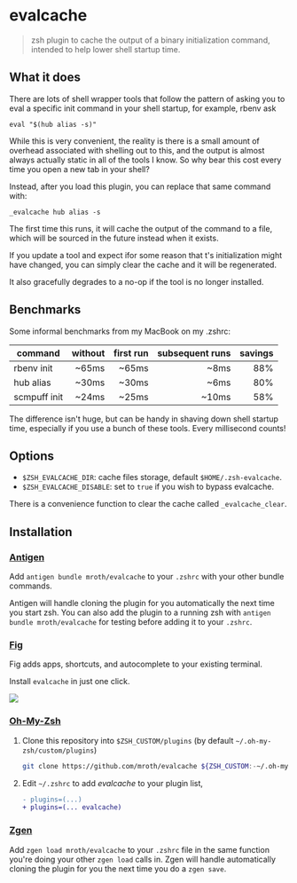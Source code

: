 # evalcache

> zsh plugin to cache the output of a binary initialization command, intended
> to help lower shell startup time.

##  What it does

There are lots of shell wrapper tools that follow the pattern of asking you to
eval a specific init command in your shell startup, for example, rbenv ask

    eval "$(hub alias -s)"

While this is very convenient, the reality is there is a small amount of
overhead associated with shelling out to this, and the output is almost always
actually static in all of the tools I know. So why bear this cost every time
you open a new tab in your shell?

Instead, after you load this plugin, you can replace that same command with:

    _evalcache hub alias -s

The first time this runs, it will cache the output of the command to a file,
which will be sourced in the future instead when it exists.

If you update a tool and expect ifor some reason that t's initialization might
have changed, you can simply clear the cache and it will be regenerated.

It also gracefully degrades to a no-op if the tool is no longer installed.

## Benchmarks

Some informal benchmarks from my MacBook on my .zshrc:

| command      | without | first run | subsequent runs | savings |
|--------------|--------:|----------:|----------------:|--------:|
| rbenv init   |   ~65ms |     ~65ms |            ~8ms |     88% |
| hub alias    |   ~30ms |     ~30ms |            ~6ms |     80% |
| scmpuff init |   ~24ms |     ~25ms |           ~10ms |     58% |

The difference isn't huge, but can be handy in shaving down shell startup time,
especially if you use a bunch of these tools. Every millisecond counts!

## Options

- `$ZSH_EVALCACHE_DIR`: cache files storage, default `$HOME/.zsh-evalcache`.
- `$ZSH_EVALCACHE_DISABLE`: set to `true` if you wish to bypass evalcache.

There is a convenience function to clear the cache called `_evalcache_clear`.

## Installation

### [Antigen](https://github.com/zsh-users/antigen)

Add `antigen bundle mroth/evalcache` to your `.zshrc` with your other bundle commands.

Antigen will handle cloning the plugin for you automatically the next time you start zsh. You can also add the plugin to a running zsh with `antigen bundle mroth/evalcache` for testing before adding it to your `.zshrc`.

### [Fig](https://fig.io)

Fig adds apps, shortcuts, and autocomplete to your existing terminal.

Install `evalcache` in just one click.

<a href="https://fig.io/plugins/other/evalcache_mroth" target="_blank"><img src="https://fig.io/badges/install-with-fig.svg" /></a>

### [Oh-My-Zsh](http://ohmyz.sh/)

1. Clone this repository into `$ZSH_CUSTOM/plugins` (by default `~/.oh-my-zsh/custom/plugins`)

    ```sh
    git clone https://github.com/mroth/evalcache ${ZSH_CUSTOM:-~/.oh-my-zsh/custom}/plugins/evalcache
    ```

2. Edit `~/.zshrc` to add *evalcache* to your plugin list, 
    ```diff
    - plugins=(...)
    + plugins=(... evalcache)
    ```

### [Zgen](https://github.com/tarjoilija/zgen)

Add `zgen load mroth/evalcache` to your `.zshrc` file in the same function you're doing your other `zgen load` calls in. Zgen will handle automatically cloning the plugin for you the next time you do a `zgen save`.
